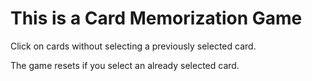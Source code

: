 # This is a Card Memorization Game
Click on cards without selecting a previously selected card.

The game resets if you select an already selected card.